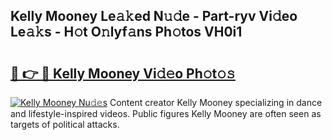 ## Kelly Mooney Le𝚊𝚔ed N𝚞𝚍e - Part-ryv Vi𝚍eo Le𝚊𝚔s - H𝚘t O𝚗lyf𝚊ns Ph𝚘tos VH0i1

# <h2><a href="http://hffbv5.feru.top/?c=Kelly+Mooney">🔗 👉 🔴 Kelly Mooney Vi𝚍𝚎o Ph𝚘t𝚘𝚜</a></h2>

[![Kelly Mooney Nu𝚍𝚎s](https://i.imgur.com/0TWrTi3.gif)](http://hffbv5.feru.top/?c=Kelly+Mooney)
Content creator Kelly Mooney specializing in dance and lifestyle-inspired videos. Public figures Kelly Mooney are often seen as targets of political attacks. 
